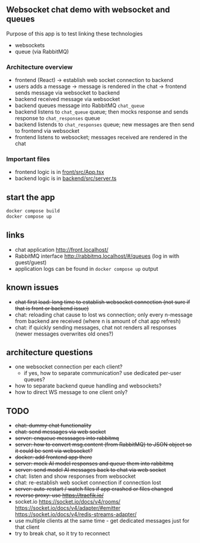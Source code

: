 ## Websocket chat demo with websocket and queues
Purpose of this app is to test linking these technologies
* websockets
* queue (via RabbitMQ)

### Architecture overview
* frontend (React) -> establish web socket connection to backend
* users adds a message -> message is rendered in the chat -> frontend sends message via websocket to backend
* backend received message via websocket
* backend queues message into RabbitMQ `chat_queue`
* backend listens to `chat_queue` queue; then mocks response and sends response to `chat_responses` queue
* backend listends to `chat_responses` queue; new messages are then send to frontend via websocket
* frontend listens to websocket; messages received are rendered in the chat 

### Important files
* frontend logic is in [front/src/App.tsx](front/src/App.tsx)
* backend logic is in [backend/src/server.ts](backend/src/server.ts)

## start the app
```bash
docker compose build
docker compose up
```

## links
* chat application http://front.localhost/
* RabbitMQ interface http://rabbitmq.localhost/#/queues (log in with guest/guest)
* application logs can be found in `docker compose up` output

## known issues
* ~~chat first load: long time to establish websocket connection (not sure if that is front or backend issue)~~
* chat: reloading chat cause to lost ws connection; only every n-message from backend are received (where n is amount of chat app refresh) 
* chat: if quickly sending messages, chat not renders all responses (newer messages overwrites old ones?) 

## architecture questions
* one websocket connection per each client? 
  * if yes, how to separate communication? use dedicated per-user queues?
* how to separate backend queue handling and websockets?
* how to direct WS message to one client only?

## TODO
* ~~chat: dummy chat functionality~~
* ~~chat: send messages via web socket~~
* ~~server: enqueue messsages into rabbitmq~~
* ~~server: how to convert msg.content (from RabbitMQ) to JSON object so it could be sent via websocket?~~
* ~~docker: add frontend app there~~
* ~~server: mock AI model responses and queue them into rabbitmq~~
* ~~server: send model AI messages back to chat via web socket~~
* chat: listen and show responses from websocket
* chat: re-establish web socket connection if connection lost
* ~~server: auto-restart / watch files if app crashed or files changed~~
* ~~reverse proxy: use https://traefik.io/~~
* socket.io
https://socket.io/docs/v4/rooms/
https://socket.io/docs/v4/adapter/#emitter
https://socket.io/docs/v4/redis-streams-adapter/
* use multiple clients at the same time - get dedicated messages just for that client
* try to break chat, so it try to reconnect